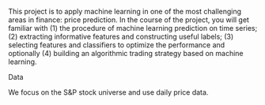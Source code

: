 

This project is to apply machine learning in one of the most challenging areas in finance: price
prediction. In the course of the project, you will get familiar with (1) the procedure of machine learning
prediction on time series; (2) extracting informative features and constructing useful labels; (3) selecting
features and classifiers to optimize the performance and optionally (4) building an algorithmic trading
strategy based on machine learning.

Data

We focus on the S&P stock universe and use daily price data.

